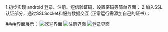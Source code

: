 1.初步实现 android 登录、注册、短信验证码、设置密码等简单界面；
2.加入SSL认证部分，通过SSLSocket和服务数据交互 (正常运行需添加自己的证书)；

####界面展示：
![欢迎界面](https://github.com/dragonforgithub/SSL_LoginDemo/blob/master/demo_welcome.png)
![注册界面](https://github.com/dragonforgithub/SSL_LoginDemo/blob/master/demo_register.png)
![登录界面](https://github.com/dragonforgithub/SSL_LoginDemo/blob/master/demo_login.png)

